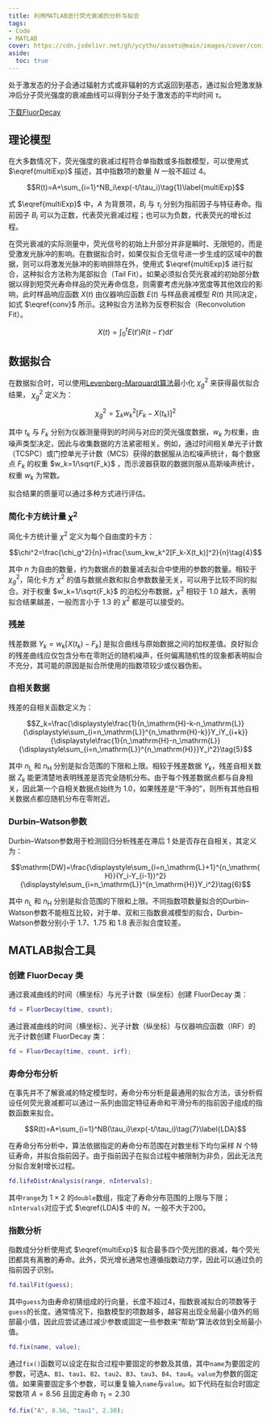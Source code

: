 ```yaml
---
title: 利用MATLAB进行荧光衰减的分析与拟合
tags: 
- Code
- MATLAB
cover: https://cdn.jsdelivr.net/gh/ycythu/assets@main/images/cover/conical flask.jpg
aside:
  toc: true
---
```

处于激发态的分子会通过辐射方式或非辐射的方式返回到基态，通过拟合短激发脉冲后分子荧光强度的衰减曲线可以得到分子处于激发态的平均时间 $\tau$。
<!--more-->

<a class="button button--success button--rounded" href="/assets/FluorDecay.m"><i class="fas fa-download"></i>下载FluorDecay</a>

## 理论模型

在大多数情况下，荧光强度的衰减过程符合单指数或多指数模型，可以使用式 $\eqref{multiExp}$ 描述，其中指数项的数量 $N$ 一般不超过 $4$。

$$R(t)=A+\sum_{i=1}^NB_i\exp(-t/\tau_i)\tag{1}\label{multiExp}$$

式 $\eqref{multiExp}$ 中，$A$ 为背景项，$B_i$ 与 $\tau_i$ 分别为指前因子与特征寿命。指前因子 $B_i$ 可以为正数，代表荧光衰减过程；也可以为负数，代表荧光的增长过程。

在荧光衰减的实际测量中，荧光信号的初始上升部分并非是瞬时、无限短的，而是受激发光脉冲的影响。在数据拟合时，如果仅拟合无信号进一步生成的区域中的数据，则可以将激发光脉冲的影响排除在外，使用式 $\eqref{multiExp}$ 进行拟合，这种拟合方法称为尾部拟合（Tail Fit）。如果必须拟合荧光衰减的初始部分数据以得到短荧光寿命样品的荧光寿命信息，则需要考虑光脉冲宽度等其他效应的影响，此时样品响应函数 $X(t)$ 由仪器响应函数 $E(t)$ 与样品衰减模型 $R(t)$ 共同决定，如式 $\eqref{conv}$ 所示。这种拟合方法称为反卷积拟合（Reconvolution Fit）。

$$X(t)=\int_0^tE(t')R(t-t')\mathrm{d}t'\tag{2}\label{conv}$$

## 数据拟合

在数据拟合时，可以使用[Levenberg–Marquardt算法](https://en.wikipedia.org/wiki/Levenberg%E2%80%93Marquardt_algorithm)最小化 $\chi_g^2$ 来获得最优拟合结果， $\chi_g^2$ 定义为：

$$\chi_g^2=\sum_kw_k^2[F_k-X(t_k)]^2\tag{3}$$

其中 $t_k$ 与 $F_k$ 分别为仪器测量得到的时间与对应的荧光强度数据，$w_k$ 为权重，由噪声类型决定，因此与收集数据的方法紧密相关。例如，通过时间相关单光子计数（TCSPC）或门控单光子计数（MCS）获得的数据服从泊松噪声统计，每个数据点 $F_k$ 的权重 $w_k=1/\sqrt{F_k}$ ，而示波器获取的数据则服从高斯噪声统计，权重 $w_k$ 为常数。

拟合结果的质量可以通过多种方式进行评估。

### 简化卡方统计量 $\chi^2$

简化卡方统计量 $\chi^2$ 定义为每个自由度的卡方：

$$\chi^2=\frac{\chi_g^2}{n}=\frac{\sum_kw_k^2[F_k-X(t_k)]^2}{n}\tag{4}$$

其中 $n$ 为自由的数量，约为数据点的数量减去拟合中使用的参数的数量。相较于 $\chi_g^2$，简化卡方 $\chi^2$ 的值与数据点数和拟合参数数量无关，可以用于比较不同的拟合。对于权重 $w_k=1/\sqrt{F_k}$ 的泊松分布数据，$\chi^2$ 相较于 $1.0$ 越大，表明拟合结果越差，一般而言小于 $1.3$ 的 $\chi^2$ 都是可以接受的。

### 残差

残差数据 $Y_k=w_k[X(t_k)-F_k]$ 是拟合曲线与原始数据之间的加权差值。良好拟合的残差曲线应仅包含分布在零附近的随机噪声，任何偏离随机性的现象都表明拟合不充分，其可能的原因是拟合所使用的指数项较少或仪器伪影。

### 自相关数据

残差的自相关函数定义为：

$$Z_k=\frac{\displaystyle\frac{1}{n_\mathrm{H}-k-n_\mathrm{L}}{\displaystyle\sum_{i=n_\mathrm{L}}^{n_\mathrm{H}-k}}Y_iY_{i+k}}{\displaystyle\frac{1}{n_\mathrm{H}-n_\mathrm{L}}{\displaystyle\sum_{i=n_\mathrm{L}}^{n_\mathrm{H}}}Y_i^2}\tag{5}$$

其中 $n_\mathrm{L}$ 和 $n_\mathrm{H}$ 分别是拟合范围的下限和上限。相较于残差数据 $Y_k$，残差自相关数据 $Z_k$ 能更清楚地表明残差是否完全随机分布。由于每个残差数据点都与自身相关，因此第一个自相关数据点始终为 $1.0$，如果残差是“干净的”，则所有其他自相关数据点都应随机分布在零附近。

### Durbin–Watson参数

Durbin–Watson参数用于检测回归分析残差在滞后 $1$ 处是否存在自相关，其定义为：

$$\mathrm{DW}=\frac{\displaystyle\sum_{i=n_\mathrm{L}+1}^{n_\mathrm{H}}(Y_i-Y_{i-1})^2}{\displaystyle\sum_{i=n_\mathrm{L}}^{n_\mathrm{H}}Y_i^2}\tag{6}$$


其中 $n_\mathrm{L}$ 和 $n_\mathrm{H}$ 分别是拟合范围的下限和上限。不同指数项数量拟合的Durbin–Watson参数不能相互比较，对于单、双和三指数衰减模型的拟合，Durbin–Watson参数分别小于 $1.7$、$1.75$ 和 $1.8$ 表示拟合度较差。

## MATLAB拟合工具

### 创建 FluorDecay 类

通过衰减曲线的时间（横坐标）与光子计数（纵坐标）创建 FluorDecay 类：
```matlab
fd = FluorDecay(time, count);
```

通过衰减曲线的时间（横坐标）、光子计数（纵坐标）与仪器响应函数（IRF）的光子计数创建 FluorDecay 类：
```matlab
fd = FluorDecay(time, count, irf);
```

### 寿命分布分析

在事先并不了解衰减的特定模型时，寿命分布分析是最通用的拟合方法，该分析假设任何荧光衰减都可以通过一系列由固定特征寿命和平滑分布的指前因子组成的指数函数来拟合。

$$R(t)=A+\sum_{i=1}^NB(\tau_i)\exp(-t/\tau_i)\tag{7}\label{LDA}$$

在寿命分布分析中，算法依据指定的寿命分布范围在对数坐标下均匀采样 $N$ 个特征寿命，并拟合指前因子。由于指前因子在拟合过程中被限制为非负，因此无法充分拟合发射增长过程。

```matlab
fd.lifeDistrAnalysis(range, nIntervals);
```

其中`range`为 $1\times2$ 的`double`数组，指定了寿命分布范围的上限与下限；`nIntervals`对应于式 $\eqref{LDA}$ 中的 $N$，一般不大于200。

### 指数分析

指数成分分析使用式 $\eqref{multiExp}$ 拟合最多四个荧光团的衰减，每个荧光团都具有离散的寿命。此外，荧光增长通常也遵循指数动力学，因此可以通过负的指前因子识别。

```matlab
fd.tailFit(guess);
```

其中`guess`为由寿命初猜组成的行向量，长度不超过4，指数衰减拟合的项数等于`guess`的长度。通常情况下，指数模型的项数越多，越容易出现全局最小值外的局部最小值，因此应尝试通过减少参数或固定一些参数来“帮助”算法收敛到全局最小值。

```matlab
fd.fix(name, value);
```

通过`fix()`函数可以设定在拟合过程中要固定的参数及其值，其中`name`为要固定的参数，可选`A`、`B1`、`tau1`、`B2`、`tau2`、`B3`、`tau3`、`B4`、`tau4`。`value`为参数的固定值。如果需要固定多个参数，可以重复输入`name`与`value`。如下代码在拟合时固定常数项 $A=8.56$ 且固定寿命 $\tau_1=2.30$

```matlab
fd.fix("A", 8.56, "tau1", 2.30);
```
